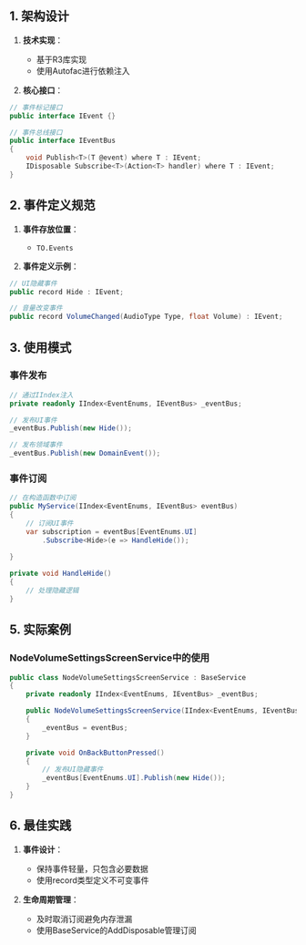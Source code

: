 
## 1. 架构设计

1. **技术实现**：

    - 基于R3库实现
    - 使用Autofac进行依赖注入
2. **核心接口**：


```csharp
// 事件标记接口
public interface IEvent {}

// 事件总线接口
public interface IEventBus
{
    void Publish<T>(T @event) where T : IEvent;
    IDisposable Subscribe<T>(Action<T> handler) where T : IEvent;
}


```

## 2. 事件定义规范


1. **事件存放位置**：

    -  `TO.Events`

2. **事件定义示例**：


```csharp
// UI隐藏事件
public record Hide : IEvent;

// 音量改变事件
public record VolumeChanged(AudioType Type, float Volume) : IEvent;


```

## 3. 使用模式

### 事件发布


```csharp
// 通过IIndex注入
private readonly IIndex<EventEnums, IEventBus> _eventBus;

// 发布UI事件
_eventBus.Publish(new Hide());

// 发布领域事件
_eventBus.Publish(new DomainEvent());


```

### 事件订阅


```csharp
// 在构造函数中订阅
public MyService(IIndex<EventEnums, IEventBus> eventBus)
{
    // 订阅UI事件
    var subscription = eventBus[EventEnums.UI]
        .Subscribe<Hide>(e => HandleHide());
    
}

private void HandleHide()
{
    // 处理隐藏逻辑
}


```

## 5. 实际案例

### NodeVolumeSettingsScreenService中的使用


```csharp
public class NodeVolumeSettingsScreenService : BaseService
{
    private readonly IIndex<EventEnums, IEventBus> _eventBus;

    public NodeVolumeSettingsScreenService(IIndex<EventEnums, IEventBus> eventBus)
    {
        _eventBus = eventBus;
    }

    private void OnBackButtonPressed()
    {
        // 发布UI隐藏事件
        _eventBus[EventEnums.UI].Publish(new Hide());
    }
}


```

## 6. 最佳实践


1. **事件设计**：

    - 保持事件轻量，只包含必要数据
    - 使用record类型定义不可变事件
2. **生命周期管理**：

    - 及时取消订阅避免内存泄漏
    - 使用BaseService的AddDisposable管理订阅
